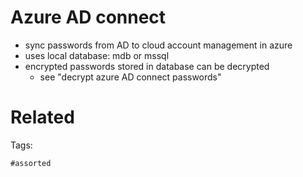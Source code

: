 # Azure AD connect
- sync passwords from AD to cloud account management in azure
- uses local database: mdb or mssql
- encrypted passwords stored in database can be decrypted
  - see "decrypt azure AD connect passwords"

# Related


Tags:

    #assorted

